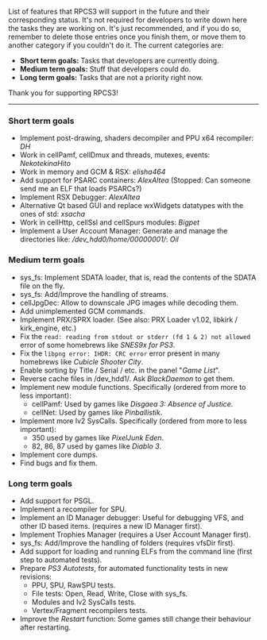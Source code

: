 List of features that RPCS3 will support in the future and their corresponding status. It's not required for developers to write down here the tasks they are working on. It's just recommended, and if you do so, remember to delete those entries once you finish them, or move them to another category if you couldn't do it. The current categories are:
* **Short term goals:** Tasks that developers are currently doing.
* **Medium term goals:** Stuff that developers could do.
* **Long term goals:** Tasks that are not a priority right now.

Thank you for supporting RPCS3!

***
### Short term goals
* Implement post-drawing, shaders decompiler and PPU x64 recompiler: _DH_
* Work in cellPamf, cellDmux and threads, mutexes, events: _NekotekinaHito_
* Work in memory and GCM & RSX: _elisha464_
* Add support for PSARC containers: _AlexAltea_ (Stopped: Can someone send me an ELF that loads PSARCs?)
* Implement RSX Debugger: _AlexAltea_
* Alternative Qt based GUI and replace wxWidgets datatypes with the ones of std: _xsacha_
* Work in cellHttp, cellSsl and cellSpurs modules: _Bigpet_
* Implement a User Account Manager: Generate and manage the directories like: */dev\_hdd0/home/00000001/*: _Oil_


### Medium term goals
* sys_fs: Implement SDATA loader, that is, read the contents of the SDATA file on the fly.
* sys_fs: Add/Improve the handling of streams.
* cellJpgDec: Allow to downscale JPG images while decoding them.
* Add unimplemented GCM commands.
* Implement PRX/SPRX loader. (See also: PRX Loader v1.02, libkirk / kirk_engine, etc.)
* Fix the `read: reading from stdout or stderr (fd 1 & 2) not allowed` error of some homebrews like _SNES9x for PS3_.
* Fix the `libpng error: IHDR: CRC error` error present in many homebrews like _Cubicle Shooter City_.
* Enable sorting by Title / Serial / etc. in the panel "_Game List_".
* Reverse cache files in /dev_hdd1/. Ask _BlackDaemon_ to get them.
* Implement new module functions. Specifically (ordered from more to less important):
    * cellPamf: Used by games like _Disgaea 3: Absence of Justice_.
    * cellNet: Used by games like _Pinballistik_.
* Implement more lv2 SysCalls. Specifically (ordered from more to less important):
    * 350 used by games like _PixelJunk Eden_.
    * 82, 86, 87 used by games like _Diablo 3_.
* Implement core dumps.
* Find bugs and fix them.


### Long term goals
* Add support for PSGL.
* Implement a recompiler for SPU.
* Implement an ID Manager debugger: Useful for debugging VFS, and other ID based items. (requires a new ID Manager first).
* Implement Trophies Manager (requires a User Account Manager first).
* sys_fs: Add/Improve the handling of folders (requires vfsDir first).
* Add support for loading and running ELFs from the command line (first step to automated tests).
* Prepare _PS3 Autotests_, for automated functionality tests in new revisions:
    * PPU, SPU, RawSPU tests.
    * File tests: Open, Read, Write, Close with sys_fs.
    * Modules and lv2 SysCalls tests.
    * Vertex/Fragment recompilers tests.
* Improve the _Restart_ function: Some games still change their behaviour after restarting.
